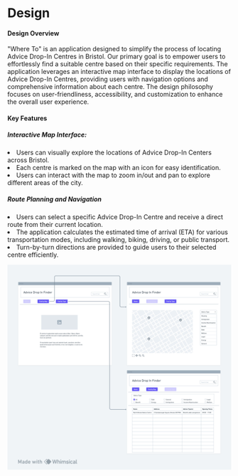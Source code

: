 # Design

<h4> Design Overview </h4>
<p> "Where To" is an application designed to simplify the process of locating Advice Drop-In Centres in Bristol. Our primary goal is to empower users to effortlessly find a suitable centre based on their specific requirements. The application leverages an interactive map interface to display the locations of Advice Drop-In Centres, providing users with navigation options and comprehensive information about each centre. The design philosophy focuses on user-friendliness, accessibility, and customization to enhance the overall user experience.</p>

<h4>Key Features</h4>
<h5>Interactive Map Interface:</h5>
<li> Users can visually explore the locations of Advice Drop-In Centers across Bristol. </li>
<li> Each centre is marked on the map with an icon for easy identification.</li>
<li> Users can interact with the map to zoom in/out and pan to explore different areas of the city.</li>

<h5>Route Planning and Navigation</h5>
<li>Users can select a specific Advice Drop-In Centre and receive a direct route from their current location.</li>
<li>The application calculates the estimated time of arrival (ETA) for various transportation modes, including walking, biking, driving, or public transport.</li>
<li>Turn-by-turn directions are provided to guide users to their selected centre efficiently.</li>


![Insert your wireframe/wireflow here](images/wireframe2.png)

